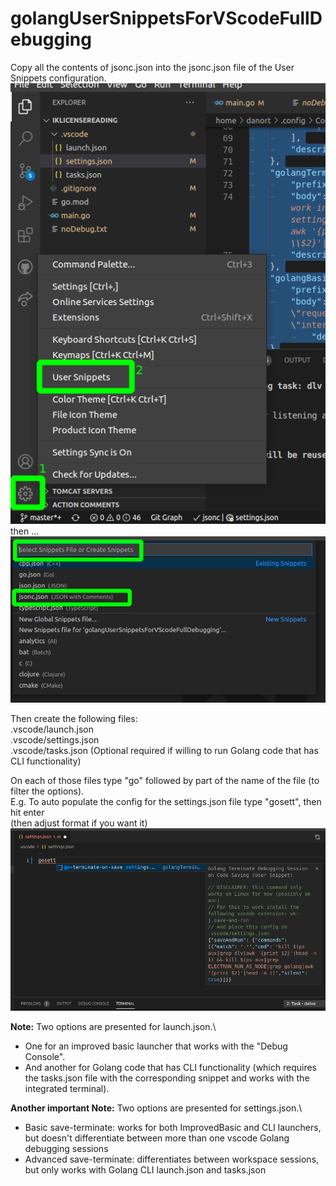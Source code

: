 # golangUserSnippetsForVScodeFullDebugging

Copy all the contents of jsonc.json into the jsonc.json file of the User Snippets configuration.\
![](readmeImages/step1.png)\
then ...\
![](readmeImages/step2.png)



Then create the following files:\
.vscode/launch.json\
.vscode/settings.json\
.vscode/tasks.json (Optional required if willing to run Golang code that has CLI functionality)


On each of those files type "go" followed by part of the name of the file (to filter the options).\
E.g. To auto populate the config for the settings.json file type "gosett", then hit enter\
(then adjust format if you want it)
![](readmeImages/step3.png)

**Note:** Two options are presented for launch.json.\
* One for an improved basic launcher that works with the "Debug Console".
* And another for Golang code that has CLI functionality (which requires the tasks.json file with the corresponding snippet and works with the integrated terminal).


**Another important Note:** Two options are presented for settings.json.\
* Basic save-terminate: works for both ImprovedBasic and CLI launchers, but doesn't differentiate between more than one vscode Golang debugging sessions
* Advanced save-terminate: differentiates between workspace sessions, but only works with Golang CLI launch.json and tasks.json
